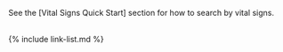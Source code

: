 See the [Vital Signs Quick Start] section for how to search by vital signs.

<br />
{% include link-list.md %}
